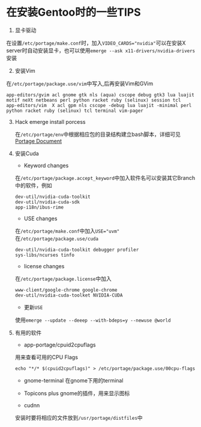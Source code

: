 # 在安装Gentoo时的一些TIPS

1. 显卡驱动 

在设置`/etc/portage/make.conf`时，加入`VIDEO_CARDS="nvidia"`可以在安装X server时自动安装显卡，也可以使用`emerge --ask x11-drivers/nvidia-drivers`安装

2. 安装Vim

在`/etc/portage/package.use/vim`中写入,后再安装Vim和GVim
```
app-editors/gvim acl gnome gtk nls (aqua) cscope debug gtk3 lua luajit motif neXt netbeans perl python racket ruby (selinux) session tcl
app-editors/vim  X acl gpm nls cscope -debug lua luajit -minimal perl python racket ruby (selinux) tcl terminal vim-pager
```

3. Hack emerge install porcess

    在`/etc/portage/env`中根据相应包的目录结构建立bash脚本，详细可见[Portage Document](https://dev.gentoo.org/~zmedico/portage/doc/)


4. 安装Cuda

    * Keyword changes
    
    在`/etc/portage/package.accept_keyword`中加入软件名可以安装其它Branch中的软件，例如
    ```
    dev-util/nvidia-cuda-toolkit
    dev-util/nvidia-cuda-sdk
    app-i18n/ibus-rime
    ```

    * USE changes

    在`/etc/portage/make.conf`中加入`USE="uvm"`
    在`/etc/portage/package.use/cuda`
    ```
    dev-util/nvidia-cuda-toolkit debugger profiler
    sys-libs/ncurses tinfo
    
    ```

    *  license changes

    在`/etc/portage/package.license`中加入
    ```
    www-client/google-chrome google-chrome
    dev-util/nvidia-cuda-toolket NVIDIA-CUDA
    ```

    * 更新`USE`

    使用`emerge --update --deeep --with-bdeps=y --newuse @world`

4. 有用的软件

    * app-portage/cpuid2cpuflags

    用来查看可用的CPU Flags
    ```
    echo "*/* $(cpuid2cpuflags)" > /etc/portage/package.use/00cpu-flags
    ```

    * gnome-terminal
    在gnome下用的terminal

    * Topicons plus
    gnome的插件，用来显示图标

    * cudnn

    安装时要将相应的文件放到`/usr/portage/distfiles`中
